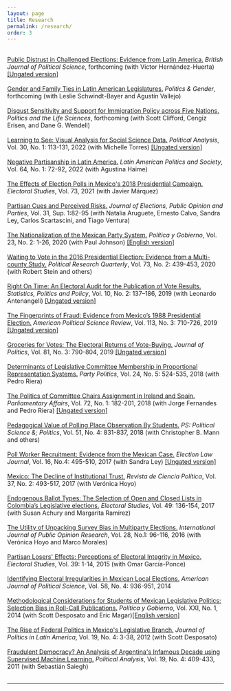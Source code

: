 ```yaml
---
layout: page
title: Research
permalink: /research/
order: 3
---
```

<br>
<a href="https://doi.org/10.1017/S0007123421000399">Public Distrust in Challenged Elections: Evidence from Latin America.</a> <i>British Journal of Political Science</i>,
forthcoming (with Victor Hernández-Huerta) <a href="/Papers/Public_distrust_BJPS.pdf">[Ungated version]</a><br>
<br>
<a href="https://doi.org/10.1017/S1743923X20000288">Gender and Family Ties in Latin American Legislatures.</a> <i>Politics & Gender</i>,
forthcoming (with Leslie Schwindt-Bayer and Agustín Vallejo)<br>
<br>
<a href="https://doi.org/10.1017/pls.2022.6">Disgust Sensitivity and Support for Immigration Policy across Five Nations.</a> <i>Politics and the Life Sciences</i>, forthcoming (with Scott Clifford, Cengiz Erisen, and Dane G. Wendell)<br>
<br>
<a href="https://doi.org/10.1017/pan.2021.9">Learning to See: Visual Analysis for Social Science Data.</a> <i>Political Analysis</i>,
Vol. 30, No. 1: 113-131, 2022 (with Michelle Torres) <a href="/Papers/LearningToSee_Final.pdf">[Ungated version]</a><br>
<br>
<a href="doi.org/10.1017/lap.2021.54">Negative Partisanship in Latin America.</a> <i>Latin American Politics and Society</i>,
Vol. 64, No. 1: 72-92, 2022 (with Agustina Haime)<br>
<br>
<a href="https://doi.org/10.1016/j.electstud.2021.102379">The Effects of Election Polls in Mexico's 2018 Presidential Campaign.</a> <i>Electoral Studies</i>,
Vol. 73, 2021 (with Javier Márquez)<br>
<br>
<a href="https://doi.org/10.1080/17457289.2021.1924740">Partisan Cues and Perceived Risks.</a> <i>Journal of Elections, Public Opinion and Parties</i>,
Vol. 31, Sup. 1:82-95 (with Natalia Aruguete, Ernesto Calvo, Sandra Ley, Carlos Scartascini, and Tiago Ventura)<br>
<br>
<a href="http://www.scielo.org.mx/pdf/pyg/v27n2/1665-2037-pyg-27-02-ePYG1276.pdf">The Nationalization of the Mexican Party System.</a> <i>Política y Gobierno</i>, Vol. 23, No. 2: 1-26, 2020 (with Paul Johnson) <a
href="http://www.scielo.org.mx/pdf/pyg/v27n2/1665-2037-pyg-27-02-ePYG1276-en.pdf">[English
version]</a><br>
<br>
<a href="https://doi.org/10.1177/1065912919832374">Waiting to Vote in the 2016 Presidential Election: Evidence from a
Multi-county Study.</a> <i>Political Research Quarterly</i>, Vol. 73, No. 2: 439-453, 2020 (with Robert
Stein and others)<br>
<br>
<a href="https://doi.org/10.1515/spp-2019-0001">Right On Time: An Electoral Audit for the Publication of Vote Results.</a> <i>Statistics, Politics and Policy</i>,
Vol. 10, No. 2: 137–186, 2019 (with Leonardo Antenangeli) <a
href="/Papers/TimeAudits_RevJuly2019.pdf">[Ungated
version]</a><br>
<br>
<a href="https://doi.org/10.1017/S0003055419000285">The Fingerprints of Fraud: Evidence from Mexico’s 1988 Presidential
Election.</a> <i>American Political Science Review</i>,
Vol. 113, No. 3: 710-726, 2019 <a
href="/Papers/APSR-1988.pdf">[Ungated
version]</a><br>
<br>
<a href="https://doi.org/10.1086/702945">Groceries
for Votes: The Electoral Returns of Vote-Buying.</a> <i>Journal of Politics</i>,
Vol. 81, No. 3: 790-804, 2019 <a
href="/Papers/JoP - VoteBuying.pdf">[Ungated
version]</a><br>
<br>
<a href="/Papers/PP - Europe.pdf">Determinants
of Legislative Committee Membership in Proportional Representation Systems.</a>
<i>Party Politics</i>, Vol. 24, No. 5: 524-535, 2018 (with Pedro Riera)
<br>
<br>
<a
href="https://doi.org/10.1093/pa/gsy009">The
Politics of Committee Chairs Assignment in Ireland and Spain.</a> <i>Parliamentary
Affairs</i>, Vol. 72, No. 1: 182-201, 2018 (with Jorge Fernandes and Pedro Riera) <a
href="/Papers/PAff - Ireland&Spain.pdf">[Ungated
version]</a><br>
<br>
<a
href="https://doi.org/10.1017/S1049096518000550">Pedagogical
Value of Polling Place Observation By Students.</a> <i>PS: Political Science
&; Politics</i>, Vol. 51, No. 4: 831-837, 2018 (with Christopher B. Mann and
others) <br>
<br>
<a href="https://doi.org/10.1089/elj.2016.0385">Poll
Worker Recruitment: Evidence from the Mexican Case.</a> <i>Election Law Journal</i>,
Vol. 16, No.4: 495-510, 2017 (with Sandra Ley) <a
href="/Papers/JEL- PollWorkers.pdf">[Ungated
version]</a><br>
<br>
<a href="http://dx.doi.org/10.4067/s0718-090x2017000200493">Mexico: The
Decline of Institutional Trust.</a> <i>Revista de Ciencia Política</i>,
Vol. 37, No. 2: 493-517, 2017 (with Verónica Hoyo)<br>
<br>
<a href="/Papers/ES-Colombia.pdf">Endogenous
Ballot Types: The Selection of Open and Closed Lists in Colombia’s Legislative
elections.</a> <i>Electoral Studies</i>, Vol. 49: 136-154, 2017 (with Susan Achury and Margarita Ramirez)<br>
<br>
<a href="/Papers/IJPOR-Pollsters.pdf">The Utility of
Unpacking Survey Bias in Multiparty Elections.</a> <i>International Journal of
Public Opinion Research</i>, Vol. 28, No.1: 96-116, 2016 (with Verónica Hoyo and Marco Morales) <br>
<br>
<a href="/Papers/ES-Losers.pdf">Partisan
Losers' Effects: Perceptions of Electoral Integrity in Mexico.</a> <i>Electoral
Studies</i>, Vol. 39: 1-14, 2015 (with Omar García-Ponce) <br>
<br>
<a href="/Papers/AJPS-Subnational.pdf">Identifying
Electoral Irregularities in Mexican Local Elections.</a> <i>American Journal of
Political Science</i>, Vol. 58, No. 4: 936-951, 2014 <br>
<br>
<a href="/Papers/PyG-Bias.pdf">Methodological
Considerations for Students of Mexican Legislative Politics: Selection Bias in Roll-Call
Publications.</a> <i>Política y Gobierno</i>, Vol. XXI, No. 1, 2014 (with Scott Desposato and Eric Magar)<a
href="/Papers/PyGenglish.pdf">[English
version]</a><br>
<br>
<a href="/Papers/JPLA-FEDMEX.pdf">The Rise of
Federal Politics in Mexico's Legislative Branch.</a> <i>Journal of Politics in
Latin America</i>, Vol. 19, No. 4: 3-38, 2012 (with Scott Desposato)<br>
<br>
<a href="/Papers/PA-Argentina.pdf">Fraudulent
Democracy? An Analysis of Argentina's Infamous Decade using Supervised Machine
Learning.</a> <i>Political Analysis</i>, Vol. 19, No. 4: 409-433, 2011 (with
Sebastián Saiegh) <br>
<br>
<hr>
<br>

